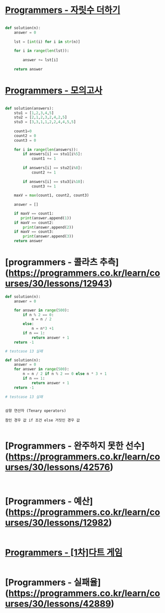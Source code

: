 # [Programmers - 자릿수 더하기](https://programmers.co.kr/learn/courses/30/lessons/12931)

```python

def solution(n):
    answer = 0
    
    lst = [int(i) for i in str(n)]
    
    for i in range(len(lst)):
        
        answer += lst[i]
    
    return answer

```

# [Programmers - 모의고사](https://programmers.co.kr/learn/courses/30/lessons/42840)

```python

def solution(answers):
    stu1 = [1,2,3,4,5]
    stu2 = [2,1,2,3,2,4,2,5]
    stu3 = [3,3,1,1,2,2,4,4,5,5]
    
    count1=0
    count2 = 0
    count3 = 0
    
    for i in range(len(answers)):
        if answers[i] == stu1[i%5]:
            count1 += 1
        
        if answers[i] == stu2[i%8]:
            count2 += 1
        
        if answers[i] == stu3[i%10]:
            count3 += 1
                
    maxV = max(count1, count2, count3)
    
    answer = []

    if maxV == count1:
       print(answer.append(1))
    if maxV == count2:
        print(answer.append(2))
    if maxV == count3:  
        print(answer.append(3))
    return answer


```

# [programmers - 콜라츠 추측] (https://programmers.co.kr/learn/courses/30/lessons/12943)

```python
def solution(n):
    answer = 0

    for answer in range(500):
        if n % 2 == 0:
            n = n / 2
        else:
            n = n*3 +1
        if n == 1:
            return answer + 1
    return -1

# testcase 13 실패

def solution(n):
    answer = 0
    for answer in range(500):
        n = n / 2 if n % 2 == 0 else n * 3 + 1
        if n == 1:
            return answer + 1
    return -1
    
# testcase 13 실패

```

```pyhton

삼항 연산자 (Tenary operators)

참인 경우 값 if 조건 else 거짓인 경우 값


```

# [Programmers - 완주하지 못한 선수] (https://programmers.co.kr/learn/courses/30/lessons/42576)

```python



```

# [Programmers - 예산] (https://programmers.co.kr/learn/courses/30/lessons/12982)

```python

```

# [Programmers - [1차]다트 게임](https://programmers.co.kr/learn/courses/30/lessons/17682)

```python

```

# [Programmers - 실패율] (https://programmers.co.kr/learn/courses/30/lessons/42889)

```python

```